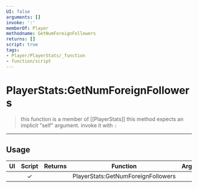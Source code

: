 ```yaml
---
UI: false
arguments: []
invoke: ':'
memberOf: Player
methodname: GetNumForeignFollowers
returns: []
script: true
tags:
- Player/PlayerStats/_function
- function/script
---
```

# PlayerStats:GetNumForeignFollowers
> this function is a member of [[PlayerStats]]
> this method expects an implicit "self" argument. invoke it with `:`
-----
## Usage
|  UI | Script | Returns | Function | Arguments |
|:---:|:------:|-------:|:--------:|:---------|
| |✓||PlayerStats:GetNumForeignFollowers||
